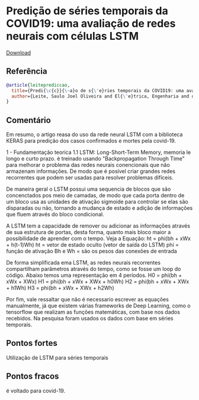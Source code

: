 # Predição de séries temporais da COVID19: uma avaliação de redes neurais com células LSTM


[Download](https://sbic.org.br/wp-content/uploads/2021/09/pdf/CBIC_2021_paper_72.pdf)


## Referência
```bibtex 1
@article{leiteprediccao,
  title={Predi{\c{c}}{\~a}o de s{\'e}ries temporais da COVID19: uma avalia{\c{c}}{\~a}o de redes neurais com c{\'e}lulas LSTM},
  author={Leite, Saulo Joel Oliveira and El{\'e}trica, Engenharia and de Oliveira, Roberto C{\'e}lio Lim{\~a}o and de Campos, L{\'\i}dio Mauro Lima}
}
```


## Comentário
Em resumo, o artigo reasa do uso da rede neural LSTM com a biblioteca KERAS para predição dos casos confirmados e mortes pela covid-19.

1 - Fundamentação teorica
1.1 LSTM: Long-Short-Term Memory, memoria le longo e curto prazo. é treinado usando "Backpropagation Through Time" para melhorar o problema das redes neurais conencionais que não armazenam informações. De modo que é posível criar grandes redes recorrentes que podem ser usadas para resolver problemas difíceis.

De maneira geral o LSTM possui uma sequencia de blocos que são concenctados pos meio de camadas, de modo que cada porta dentro de um bloco usa as unidades de ativação sigmoide para controlar se elas são disparadas ou não, tornando a mudança de estado e adição de informações que fluem através do bloco condicional.

A LSTM tem a capacidade de remover ou adicionar as informações através de sua estrutura de portas, desta forma, quanto mais bloco maior a possibilidade de aprender com o tempo.
Veja a Equação:
ht = phi(bh + xWx + h(t-1)Wh)
   ht = vetor de estado oculto (vetor de saída do LSTM)
   phi = função de ativação
   Bh e Wh = são os pesos das conexões de entrada

De forma simplificada ema LSTM, as redes neurais recorrentes compartilham parâmetros através do tempo, como se fosse um loop do código. Abaixo temos uma representação em 4 períodos.
 H0 = phi(bh + xWx + XWx)
 H1 = phi(bh + xWx + XWx + h0Wh)
 H2 = phi(bh + xWx + XWx + h1Wh)
 H3 = phi(bh + xWx + XWx + h2Wh)

Por fim, vale ressaltar que não é necessario escrever as equações manualmente, já que existem várias frameworks de Deep Learning, como o tensorflow que realizam as funções matemáticas, com base nos dados recebidos. Na pesquisa foram usados os dados com base em séries temporais.


## Pontos fortes
Utilização de LSTM para séries temporais

## Pontos fracos
é voltado para covid-19.